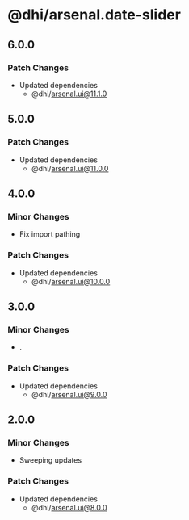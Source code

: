 # @dhi/arsenal.date-slider

## 6.0.0

### Patch Changes

- Updated dependencies
  - @dhi/arsenal.ui@11.1.0

## 5.0.0

### Patch Changes

- Updated dependencies
  - @dhi/arsenal.ui@11.0.0

## 4.0.0

### Minor Changes

- Fix import pathing

### Patch Changes

- Updated dependencies
  - @dhi/arsenal.ui@10.0.0

## 3.0.0

### Minor Changes

- .

### Patch Changes

- Updated dependencies
  - @dhi/arsenal.ui@9.0.0

## 2.0.0

### Minor Changes

- Sweeping updates

### Patch Changes

- Updated dependencies
  - @dhi/arsenal.ui@8.0.0
